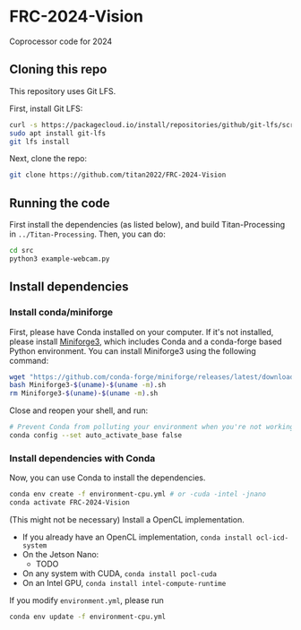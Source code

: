 # FRC-2024-Vision
Coprocessor code for 2024

## Cloning this repo

This repository uses Git LFS.

First, install Git LFS:

```bash
curl -s https://packagecloud.io/install/repositories/github/git-lfs/script.deb.sh | sudo bash
sudo apt install git-lfs
git lfs install
```

Next, clone the repo:

```bash
git clone https://github.com/titan2022/FRC-2024-Vision
```

## Running the code

First install the dependencies (as listed below), and build Titan-Processing in `../Titan-Processing`. Then, you can do:

```bash
cd src
python3 example-webcam.py
```

## Install dependencies

### Install conda/miniforge

First, please have Conda installed on your computer. If it's not installed, please install [Miniforge3](https://conda-forge.org/miniforge/), which includes Conda and a conda-forge based Python environment. You can install Miniforge3 using the following command:

```bash
wget "https://github.com/conda-forge/miniforge/releases/latest/download/Miniforge3-$(uname)-$(uname -m).sh"
bash Miniforge3-$(uname)-$(uname -m).sh
rm Miniforge3-$(uname)-$(uname -m).sh
```

Close and reopen your shell, and run:

```bash
# Prevent Conda from polluting your environment when you're not working on Conda-managed projects.
conda config --set auto_activate_base false
```

### Install dependencies with Conda

Now, you can use Conda to install the dependencies.

```bash
conda env create -f environment-cpu.yml # or -cuda -intel -jnano
conda activate FRC-2024-Vision
```

(This might not be necessary) Install a OpenCL implementation.
* If you already have an OpenCL implementation, `conda install ocl-icd-system`
* On the Jetson Nano:
  * TODO
* On any system with CUDA, `conda install pocl-cuda`
* On an Intel GPU, `conda install intel-compute-runtime`

If you modify `environment.yml`, please run

```bash
conda env update -f environment-cpu.yml
```